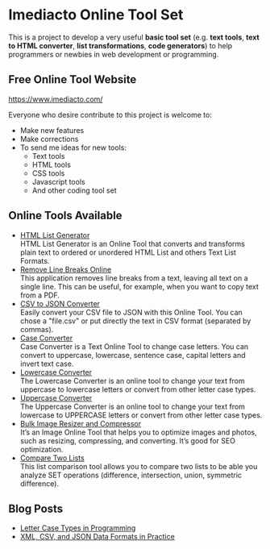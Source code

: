 # Imediacto Online Tool Set

This is a project to develop a very useful **basic tool set** (e.g. **text tools**, **text to HTML converter**, **list transformations**, **code generators**) to help programmers or newbies in web development or programming.


## Free Online Tool Website
https://www.imediacto.com/

Everyone who desire contribute to this project is welcome to:
- Make new features
- Make corrections
- To send me ideas for new tools:
	- Text tools
	- HTML tools
	- CSS tools
	- Javascript tools
	- And other coding tool set

## Online Tools Available

- [HTML List Generator](https://www.imediacto.com/tools/html-tools/html-list-generator-convert-text-to-html)  
HTML List Generator is an Online Tool that converts and transforms plain text to ordered or unordered HTML List and others Text List Formats.
- [Remove Line Breaks Online](https://www.imediacto.com/tools/text-tools/remove-line-breaks-online)  
This application removes line breaks from a text, leaving all text on a single line. This can be useful, for example, when you want to copy text from a PDF.
- [CSV to JSON Converter](https://www.imediacto.com/tools/text-tools/csv-to-json-converter)  
Easily convert your CSV file to JSON with this Online Tool. You can chose a "file.csv" or put directly the text in CSV format (separated by commas).
- [Case Converter](https://www.imediacto.com/tools/text-tools/case-converter)  
Case Converter is a Text Online Tool to change case letters. You can convert to uppercase, lowercase, sentence case, capital letters and invert text case.
- [Lowercase Converter](https://www.imediacto.com/tools/text-tools/lowercase-converter)  
The Lowercase Converter is an online tool to change your text from uppercase to lowercase letters or convert from other letter case types.
- [Uppercase Converter](https://www.imediacto.com/tools/text-tools/uppercase-converter)  
The Uppercase Converter is an online tool to change your text from lowercase to UPPERCASE letters or convert from other letter case types.
- [Bulk Image Resizer and Compressor](https://www.imediacto.com/tools/image-tools/bulk-image-resizer-and-compressor)  
It’s an Image Online Tool that helps you to optimize images and photos, such as resizing, compressing, and converting. It’s good for SEO optimization.
- [Compare Two Lists](https://www.imediacto.com/tools/list-tools/compare-two-lists)  
This list comparison tool allows you to compare two lists to be able you analyze SET operations (difference, intersection, union, symmetric difference).

## Blog Posts

- [Letter Case Types in Programming](https://www.imediacto.com/blog/list-of-letter-case-types-in-programming)
- [XML, CSV, and JSON Data Formats in Practice](https://www.imediacto.com/blog/xml-csv-json-data-formats)
